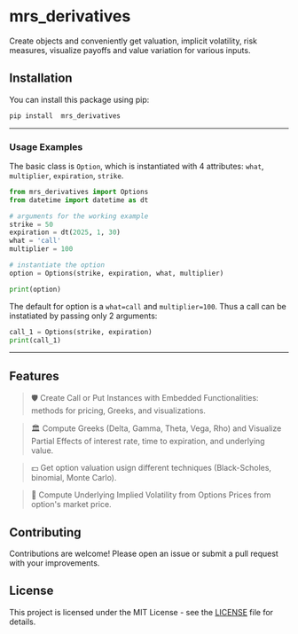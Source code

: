 # mrs_derivatives

Create objects and conveniently get valuation, implicit volatility, risk measures, visualize payoffs and value variation for various inputs.

## Installation

You can install this package using pip:

```bash
pip install  mrs_derivatives
```

---

### **Usage Examples**

The basic class is `Option`, which is instantiated with 4 attributes:  `what`, `multiplier`, `expiration`, `strike`.

```python
from mrs_derivatives import Options
from datetime import datetime as dt

# arguments for the working example
strike = 50
expiration = dt(2025, 1, 30)
what = 'call'
multiplier = 100

# instantiate the option
option = Options(strike, expiration, what, multiplier)

print(option)
```

The default for option is a `what=call` and `multiplier=100`. Thus a call can be instatiated by passing only 2 arguments:

```python
call_1 = Options(strike, expiration)
print(call_1)
```
---

## Features

> 🛡️ Create Call or Put Instances with Embedded Functionalities: methods for pricing, Greeks, and visualizations.

> 🏛️ Compute Greeks (Delta, Gamma, Theta, Vega, Rho) and Visualize Partial Effects of interest rate, time to expiration, and underlying value.

> 💵 Get option valuation usign different techniques (Black-Scholes, binomial, Monte Carlo).

> 🎲 Compute Underlying Implied Volatility from Options Prices from option's market price.

## Contributing

Contributions are welcome! Please open an issue or submit a pull request with your improvements.

## License

This project is licensed under the MIT License - see the [LICENSE](LICENSE) file for details.
